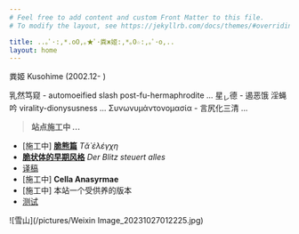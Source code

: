 ```yaml
---
# Feel free to add content and custom Front Matter to this file.
# To modify the layout, see https://jekyllrb.com/docs/themes/#overriding-theme-defaults

title: ..｡ﾟ·:,*.oO,｡★ﾟ･粪ж姬:,*｡O☆:,｡ﾟ･o,..
layout: home
---
```

粪姬 Kusohime (2002.12- )

乳然笃窥 - automoeified slash post-fu-hermaphrodite ...
星<sub>レ</sub>德 - 遏恶饿 淫蝇吟 virality-dionysusness ...
Συνωνυμἀντονομασία - 言尻化三清 ...

> __站点施工中 ...__

- [施工中] [**脆熊篇**]({{kusohime.xyz}}/cxp/contents/) *Tᾰ̀ ἐλέγχη*
- [**脆状体的早期风格**](https://t.me/schitzkomm) *Der Blitz steuert alles*
- [译稿](https://mi-tian-gong.gitbook.io/yi-gao/)
- [施工中] **Cella Anasyrmae**
- [施工中] 本站一个受供养的版本
- [测试]({{kusohime.xyz}}/tests/)

![雪山](/pictures/Weixin Image_20231027012225.jpg)

